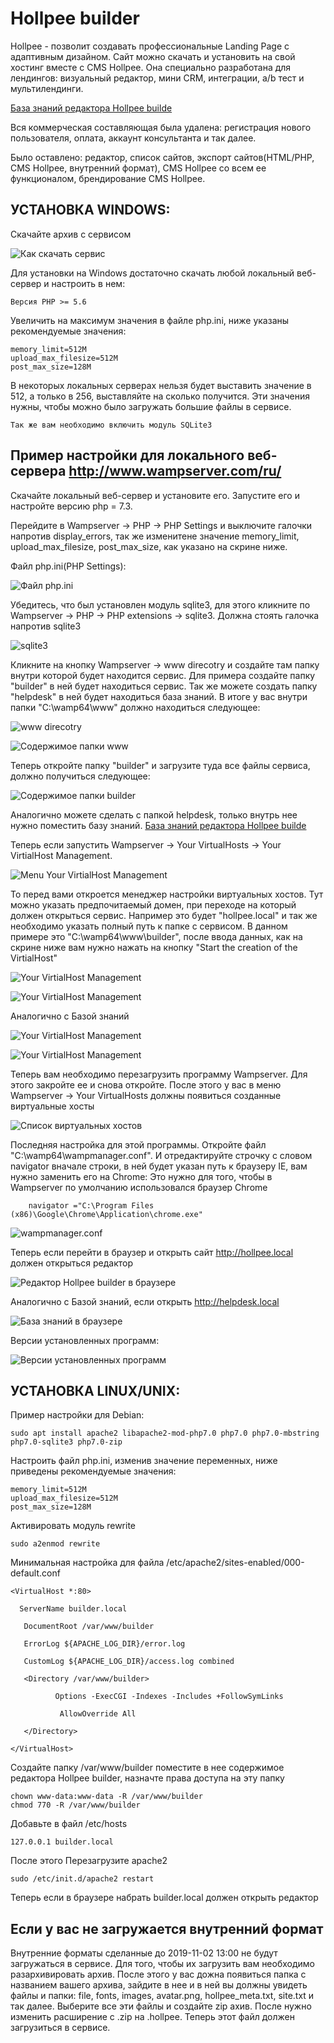 # Hollpee builder
Hollpee - позволит создавать профессиональные Landing Page с адаптивным дизайном. Сайт можно скачать и установить на свой хостинг вместе с CMS Hollpee. Она специально разработана для лендингов: визуальный редактор, мини CRM, интеграции, a/b тест и мультилендинги.

[База знаний редактора Hollpee builde](https://github.com/hollpee-builder/helpdesk)

Вся коммерческая составляющая была удалена: регистрация нового пользователя, оплата, аккаунт консультанта и так далее.

Было оставлено: редактор, список сайтов, экспорт сайтов(HTML/PHP, CMS Hollpee, внутренний формат), CMS Hollpee со всем ее функционалом, брендирование CMS Hollpee.


## УСТАНОВКА WINDOWS:

Скачайте архив с сервисом 

![Как скачать сервис](instructions-wamp64/Инструкция-018.jpg)

Для установки на Windows достаточно скачать любой локальный веб-сервер и настроить в нем:

    Версия PHP >= 5.6

Увеличить на максимум значения в файле php.ini, ниже указаны рекомендуемые значения:

    memory_limit=512M
    upload_max_filesize=512M
    post_max_size=128M

В некоторых локальных серверах нельзя будет выставить значение в 512, а только в 256, выставляйте на сколько получится.
Эти значения нужны, чтобы можно было загружать большие файлы в сервисе. 

    Так же вам необходимо включить модуль SQLite3

## Пример настройки для локального веб-сервера http://www.wampserver.com/ru/

Скачайте локальный веб-сервер и установите его.
Запустите его и настройте версию php = 7.3. 

Перейдите в Wampserver -> PHP -> PHP Settings и выключите галочки напротив display_errors, так же изменитене значение memory_limit, upload_max_filesize, post_max_size, как указано на скрине ниже.

Файл php.ini(PHP Settings):

![Файл php.ini](instructions-wamp64/Инструкция-002.jpg)

Убедитесь, что был установлен модуль sqlite3, для этого кликните по Wampserver -> PHP -> PHP extensions -> sqlite3. Должна стоять галочка напротив sqlite3

![sqlite3](instructions-wamp64/Инструкция-004.jpg)

Кликните на кнопку Wampserver -> www direcotry и создайте там папку внутри которой будет находится сервис. Для примера создайте папку "builder" в ней будет находиться сервис. Так же можете создать папку "helpdesk" в ней будет находиться база знаний. В итоге у вас внутри папки "C:\wamp64\www" должно находиться следующее:

![www direcotry](instructions-wamp64/Инструкция-009.jpg)

![Содержимое папки www](instructions-wamp64/Инструкция-005.jpg)

Теперь откройте папку "builder" и загрузите туда все файлы сервиса, должно получиться следующее:

![Содержимое папки builder](instructions-wamp64/Инструкция-019.jpg)

Аналогично можете сделать с папкой helpdesk, только внутрь нее нужно поместить базу знаний.
[База знаний редактора Hollpee builde](https://github.com/hollpee-builder/helpdesk)

Теперь если запустить Wampserver -> Your VirtualHosts -> Your VirtialHost Management.

![Menu Your VirtialHost Management](instructions-wamp64/Инструкция-008.jpg)

То перед вами откроется менеджер настройки виртуальных хостов. Тут можно указать предпочитаемый домен, при переходе на который должен открыться сервис. Например это будет "hollpee.local" и так же необходимо указать полный путь к папке с сервисом. В данном примере это "C:\wamp64\www\builder", после ввода данных, как на скрине ниже вам нужно нажать на кнопку "Start the creation of the VirtialHost"

![Your VirtialHost Management](instructions-wamp64/Инструкция-013.jpg)

![Your VirtialHost Management](instructions-wamp64/Инструкция-006.jpg)

Аналогично с Базой знаний

![Your VirtialHost Management](instructions-wamp64/Инструкция-011.jpg)

![Your VirtialHost Management](instructions-wamp64/Инструкция-012.jpg)

Теперь вам необходимо перезагрузить программу Wampserver. Для этого закройте ее и снова откройте. После этого у вас в меню 
Wampserver -> Your VirtualHosts должны появиться созданные виртуальные хосты

![Список виртуальных хостов](instructions-wamp64/Инструкция-016.jpg)

Последняя настройка для этой программы. Откройте файл "C:\wamp64\wampmanager.conf". И отредактируйте строчку с словом navigator вначале строки, в ней будет указан путь к браузеру IE, вам нужно заменить его на Chrome:
Это нужно для того, чтобы в Wampserver по умолчанию использовался браузер Chrome
        
        navigator ="C:\Program Files (x86)\Google\Chrome\Application\chrome.exe"
        
![wampmanager.conf](instructions-wamp64/Инструкция-017.jpg)

Теперь если перейти в браузер и открыть сайт http://hollpee.local должен открыться редактор

![Редактор Hollpee builder в браузере](instructions-wamp64/Инструкция-015.jpg)

Аналогично с Базой знаний, если открыть http://helpdesk.local

![База знаний в браузере](instructions-wamp64/Инструкция-020.jpg)

Версии установленных программ:

![Версии установленных программ](instructions-wamp64/Инструкция-001.jpg)


## УСТАНОВКА LINUX/UNIX:

Пример настройки для Debian:

    sudo apt install apache2 libapache2-mod-php7.0 php7.0 php7.0-mbstring php7.0-sqlite3 php7.0-zip

Настроить файл php.ini, изменив значение переменных, ниже приведены рекомендуемые значения:

    memory_limit=512M
    upload_max_filesize=512M
    post_max_size=128M 

Активировать модуль rewrite

    sudo a2enmod rewrite

Минимальная настройка для файла /etc/apache2/sites-enabled/000-default.conf

    <VirtualHost *:80>

      ServerName builder.local

       DocumentRoot /var/www/builder

       ErrorLog ${APACHE_LOG_DIR}/error.log

       CustomLog ${APACHE_LOG_DIR}/access.log combined

       <Directory /var/www/builder>

              Options -ExecCGI -Indexes -Includes +FollowSymLinks

               AllowOverride All

       </Directory>

    </VirtualHost>
    
Создайте папку /var/www/builder поместите в нее содержимое редактора Hollpee builder, назначте права доступа на эту папку

    chown www-data:www-data -R /var/www/builder
    chmod 770 -R /var/www/builder
Добавьте в файл /etc/hosts 

    127.0.0.1 builder.local
После этого Перезагрузите apache2

    sudo /etc/init.d/apache2 restart

Теперь если в браузере набрать builder.local должен открыть редактор

## Если у вас не загружается внутренний формат
Внутренние форматы сделанные до 2019-11-02 13:00 не будут загружаться в сервисе. Для того, чтобы их загрузить вам необходимо 
разархивировать архив. После этого у вас дожна появиться папка с названием вашего архива, зайдите в нее и в ней вы должны увидеть файлы и папки: file, fonts, images, avatar.png, hollpee_meta.txt, site.txt и так далее. Выберите все эти файлы и создайте zip ахив. После нужно изменить расширение с .zip на .hollpee. Теперь этот файл должен загрузиться в сервисе.




